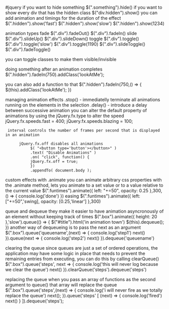#jquery 
if you want to hide something
     $(".something").hide()
if you want to show every div that has the hidden class 
     $("div.hidden").show()
you can add animation and timings for the duration of the effect 
     $(".hidden").show('fast')
     $(".hidden").show('slow')
     $(".hidden").show(1234)

animation types 
     fade 
          $(".div").fadeOut()
          $(".div").fadeIn()
     slide 
          $(".div").slideUp()
          $(".div").slideDown()
     toggle 
          $(".div").toggle()
          $(".div").toggle('slow')
          $(".div").toggle(1190)
          $(".div").slideToggle()
          $(".div").fadeToggle()

you can toggle classes to make them visible/invisible 

doing something after an animation completes 
     $(".hidden").fadeIn(750).addClass('lookAtMe');

you can also add a function to that 
     $(".hidden").fadeIn(750,() => {
          $(this).addClass('lookAtMe');
     })

managing animation effects 
     .stop() - immediatelly terminate all animations running on the elements in the selection
     .delay() - introduce a delay between successive animation 
you can alter the default property of animations by using the jQuery.fx.type 
     to alter the speed 
          jQuery.fx.speeds.fast = 400;
          jQuery.fx.speeds.blazing = 100;

     interval controls the number of frames per second that is displayed in an animation 

          jQuery.fx.off disables all animations 
               $( "<button type='button'></button>" )
               .text( "Disable Animations" )
               .on( "click", function() {
               jQuery.fx.off = true;
               })
               .appendTo( document.body );

custom effects with .animate 
     you can animate arbitrary css properties with the .animate method, lets you animate to a set value or to a value relative to the current value 
          $(".funtimes").animate({
               left: "+=50",
               opacity: 0.25
          },300, () => {
               console.log('done')
          })
     easing 
          $(".funtimes").animate({
               left: ["+=50",'swing],
               opacity: [0.25,'linear']
          },300)

queue and dequeue 
     they make it easier to have animation asyncronously of an element without keeping track of times 
     $(".box").animate({
          height: 20
     },'slow').queue(() => {
          $("#title").html('in animation town')
          $(this).dequeue();
     })
     another way of dequeueing is to pass the next as an argument 
     $(".box").queue('queuename',(next) => {
          console.log('step1')
          next()
     }).queue(next => {
          console.log('step2')
          next()
     }).dequeue('queuename')
     
clearing the queue
     since queues are just a set of ordered operations, the application may have some logic in place that needs to prevent the remaining entries from executing, you can do this by calling clearQueue()
          $(".box").queue('steps', next => {
               console.log('this will never log because we clear the queue')
               next()
          }).clearQueue('steps').dequeue('steps')

replacing the queue 
     when you pass an array of functions as the second argument to queue() that array will replace the queue 
          $(".box").queue('steps',(next) => {
               console.log('i will never fire as we totally replace the queue')
               next();
          }).queue('steps' [
               (next) => {
                    console.log('fired')
                    next()
               }
          ]).dequeue('steps');
     